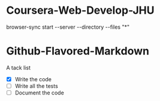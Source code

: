 # Coursera-Web-Develop-JHU

browser-sync start --server --directory --files "*"

# Github-Flavored-Markdown

A tack list
- [X] Write the code
- [ ] Write all the tests
- [ ] Document the code
